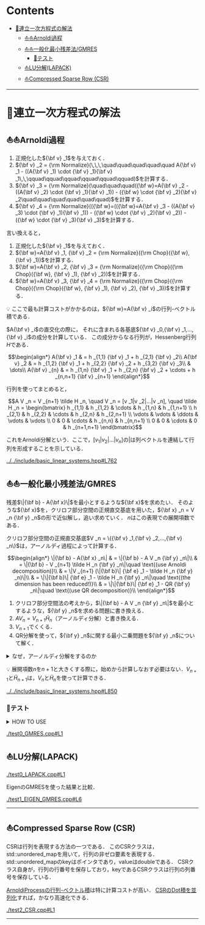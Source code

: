 # Contents

- [🐋連立一次方程式の解法](#🐋連立一次方程式の解法)
    - [⛵️⛵️Arnoldi過程](#⛵️⛵️Arnoldi過程)
    - [⛵️⛵️一般化最小残差法/GMRES](#⛵️⛵️一般化最小残差法/GMRES)
        - [🪸テスト](#🪸テスト)
    - [⛵️LU分解(LAPACK)](#⛵️LU分解(LAPACK))
    - [⛵️Compressed Sparse Row (CSR)](#⛵️Compressed-Sparse-Row-(CSR))


---
# 🐋連立一次方程式の解法 

## ⛵️⛵️Arnoldi過程  

1. 正規化した$`{\bf v} _1`$を与えておく．
2. $`{\bf v} _2 = {\rm Normalize}(\,\,\,\quad\quad\quad\quad\quad A{\bf v} _1 - ((A{\bf v} _1) \cdot {\bf v} _1){\bf v} _1\,\,\qquad\qquad\qquad\qquad\qquad\qquad)`$を計算する．
3. $`{\bf v} _3 = {\rm Normalize}(\quad\quad\quad({\bf w}=A{\bf v} _2 - ((A{\bf v} _2) \cdot {\bf v} _1){\bf v} _1)) - ({\bf w} \cdot {\bf v} _2){\bf v} _2\quad\quad\quad\quad\quad\quad)`$を計算する．
4. $`{\bf v} _4 = {\rm Normalize}(({\bf w}=(({\bf w}=A{\bf v} _3 - ((A{\bf v} _3) \cdot {\bf v} _1){\bf v} _1)) - ({\bf w} \cdot {\bf v} _2){\bf v} _2)) - ({\bf w} \cdot {\bf v} _3){\bf v} _3)`$を計算する．

言い換えると，

1. 正規化した$`{\bf v} _1`$を与えておく．
2. $`{\bf w}=A{\bf v} _1, {\bf v} _2 = {\rm Normalize}({\rm Chop}({\bf w},{\bf v} _1))`$を計算する．
3. $`{\bf w}=A{\bf v} _2, {\bf v} _3 = {\rm Normalize}({\rm Chop}({\rm Chop}({\bf w}, {\bf v} _1), {\bf v} _2))`$を計算する．
4. $`{\bf w}=A{\bf v} _3, {\bf v} _4 = {\rm Normalize}({\rm Chop}({\rm Chop}({\rm Chop}({\bf w}, {\bf v} _1), {\bf v} _2), {\bf v} _3))`$を計算する．

💡 ここで最も計算コストがかかるのは，$`{\bf w}=A{\bf v} _i`$の行列-ベクトル積である．

$`A{\bf v} _i`$の直交化の際に，
それに含まれる各基底$`{\bf v} _0,{\bf v} _1,...,{\bf v} _i`$の成分を計算している．
この成分からなる行列が，Hessenberg行列$H$である．

```math
\begin{align*}
A{\bf v} _1 & = h _{1,1} {\bf v} _1 + h _{2,1} {\bf v} _2\\
A{\bf v} _2 & = h _{1,2} {\bf v} _1 + h _{2,2} {\bf v} _2 + h _{3,2} {\bf v} _3\\
& \dots\\
A{\bf v} _{n} & = h _{1,n} {\bf v} _1 + h _{2,n} {\bf v} _2 + \cdots + h _{n,n+1} {\bf v} _{n+1}
\end{align*}
```

行列を使ってまとめると，

```math
A V _n = V _{n+1} \tilde H _n, \quad V _n = [v _1|v _2|...|v _n],
\quad \tilde H _n = \begin{bmatrix} h _{1,1} & h _{1,2} & \cdots & h _{1,n} & h _{1,n+1} \\ h _{2,1} & h _{2,2} & \cdots & h _{2,n} & h _{2,n+1} \\ \vdots & \vdots & \ddots & \vdots & \vdots \\ 0 & 0 & \cdots & h _{n,n} & h _{n,n+1} \\ 0 & 0 & \cdots & 0 & h _{n+1,n+1} \end{bmatrix}
```

これをArnoldi分解という．ここで，$`[v _1|v _2|...|v _n]`$の$`|`$は列ベクトルを連結して行列を形成することを示している．

[../../include/basic_linear_systems.hpp#L762](../../include/basic_linear_systems.hpp#L762)



## ⛵️⛵️一般化最小残差法/GMRES  

残差$`\|{\bf b} - A{\bf x}\|`$を最小とするような$`{\bf x}`$を求めたい．
そのような$`{\bf x}`$を，クリロフ部分空間の正規直交基底を用いた，$`{\bf x} _n = V _n {\bf y} _n`$の形で近似解し，追い求めていく．
$`n`$はこの表現での展開項数である．

クリロフ部分空間の正規直交基底$`V _n = \{{\bf v} _1,{\bf v} _2,...,{\bf v} _n\}`$は，アーノルディ過程によって計算する．


```math
\begin{align*}
\|{\bf b} - A{\bf x} _n\| & = \|{\bf b} - A V _n {\bf y} _n\|\\
& = \|{\bf b} - V _{n+1} \tilde H _n {\bf y} _n\|\quad \text{(use Arnoldi decomposition)}\\
& = \|V _{n+1} (\|{\bf b}\| {\bf e} _1 - \tilde H _n {\bf y} _n)\|\\
& = \|\|{\bf b}\| {\bf e} _1 - \tilde H _n {\bf y} _n\|\quad \text{(the dimension has been reduced!)}\\
& = \|\|{\bf b}\| {\bf e} _1 - QR {\bf y} _n\|\quad \text{(use QR decomposition)}\\
\end{align*}
```

1. クリロフ部分空間法の考えから，$`\|{\bf b} - A V _n {\bf y} _n\|`$を最小とするような，$`{\bf y} _n`$を求める問題に書き換える．
2. $`A V _n = V _{n+1} \tilde H _n`$（アーノルディ分解）と書き換える．
3. $`V _{n+1}`$でくくる．
4. QR分解を使って，$`{\bf y} _n`$に関する最小二乗問題を$`{\bf y} _n`$について解く．


<details>
<summary>なぜ，アーノルディ分解をするのか</summary>

* $`A`$は$`m \times m`$とすると
* $`{\bf x}`$と$`{\bf b}`$は，$`m \times 1`$ベクトル（列ベクトル）.
* $`V _n`$は，$`m \times n`$行列で，$`A`$のクリロフ部分空間の基底ベクトルを列に持つ行列．
* $`{\bf y} _n`$は$`n \times 1`$ベクトル．
* $`\tilde H _n`$は$`(n+1) \times n`$行列．

従って，$`n`$が$`m`$よりも大幅に小さい場合，
アーノルディ分解によって作られた問題$`\min\|{\bf b} - V _{n+1}{\tilde H} _n {\bf y} _n\|`$は，
元の問題$`\min\|{\bf b}-A{\bf x}\|`$より計算量が少ない問題となる．

$`A{\bf x} = {\bf b}`$の問題を解くよりも，
$`{\tilde H} _n {\bf y} _n = {\bf b}`$という問題を解く方が計算量が少ない．

</details>

💡 展開項数$`n`$を$`n+1`$と大きくする際に，始めから計算しなおす必要はない．$V _{n+1}$と${\tilde H} _{n+1}$は，$V _n$と${\tilde H} _n$を使って計算できる．

[../../include/basic_linear_systems.hpp#L850](../../include/basic_linear_systems.hpp#L850)



### 🪸テスト 

<details>
<summary>HOW TO USE</summary>

![](WATCHME.gif)

</details>


[./test0_GMRES.cpp#L1](./test0_GMRES.cpp#L1)


## ⛵️LU分解(LAPACK)


[./test0_LAPACK.cpp#L1](./test0_LAPACK.cpp#L1)


EigenのGMRESを使った結果と比較．


[./test1_EIGEN_GMRES.cpp#L6](./test1_EIGEN_GMRES.cpp#L6)


---
## ⛵️Compressed Sparse Row (CSR) 

CSRは行列を表現する方法の一つである．
このCSRクラスは，std::unordered_mapを用いて，行列の非ゼロ要素を表現する．
std::unordered_mapのkeyはポインタであり，valueはdoubleである．
CSRクラス自身が，行列の行番号を保存しており，keyであるCSRクラスは行列の列番号を保存している．

[ArnoldiProcessの行列-ベクトル積](../../include/basic_linear_systems.hpp#L840)は特に計算コストが高い．
[CSRのDot積を並列化](../../include/basic_linear_systems.hpp#L674)すれば，かなり高速化できる．


[./test2_CSR.cpp#L1](./test2_CSR.cpp#L1)


---
